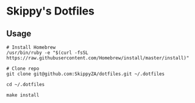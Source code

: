 # Skippy's Dotfiles

## Usage

```
# Install Homebrew
/usr/bin/ruby -e "$(curl -fsSL https://raw.githubusercontent.com/Homebrew/install/master/install)"

# Clone repo
git clone git@github.com:SkippyZA/dotfiles.git ~/.dotfiles

cd ~/.dotfiles

make install
```
